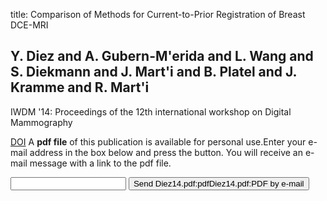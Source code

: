 title: Comparison of Methods for Current-to-Prior Registration of Breast DCE-MRI

## Y. Diez and A. Gubern-M'erida and L. Wang and S. Diekmann and J. Mart'i and B. Platel and J. Kramme and R. Mart'i
IWDM '14: Proceedings of the 12th international workshop on Digital Mammography

<a href="https://doi.org/10.1007/978-3-642-13666-5_67">DOI</a>
A <b>pdf file</b> of this publication is available for personal use.Enter your e-mail address in the box below and press the button. You will receive an e-mail message with a link to the pdf file.
<form action="sender.php">  <input type="text" name="email">  <input type="submit" value="Send Diez14.pdf:pdfDiez14.pdf:PDF by e-mail"></form>